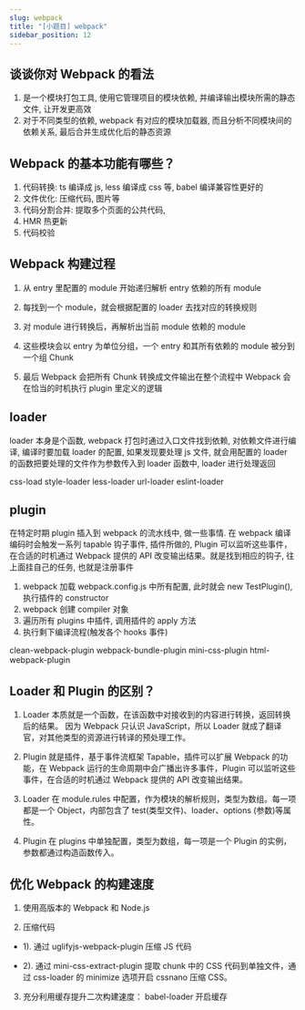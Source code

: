 ```yaml
---
slug: webpack
title: "[小题目] webpack"
sidebar_position: 12
---
```


## 谈谈你对 Webpack 的看法

1. 是一个模块打包工具, 使用它管理项目的模块依赖, 并编译输出模块所需的静态文件, 让开发更高效
2. 对于不同类型的依赖, webpack 有对应的模块加载器, 而且分析不同模块间的依赖关系, 最后合并生成优化后的静态资源

## Webpack 的基本功能有哪些？

1. 代码转换: ts 编译成 js, less 编译成 css 等, babel 编译兼容性更好的
2. 文件优化: 压缩代码, 图片等
3. 代码分割合并: 提取多个页面的公共代码,
4. HMR 热更新
5. 代码校验

## Webpack 构建过程

1. 从 entry 里配置的 module 开始递归解析 entry 依赖的所有 module

2. 每找到一个 module，就会根据配置的 loader 去找对应的转换规则

3. 对 module 进行转换后，再解析出当前 module 依赖的 module

4. 这些模块会以 entry 为单位分组，一个 entry 和其所有依赖的 module 被分到一个组 Chunk

5. 最后 Webpack 会把所有 Chunk 转换成文件输出在整个流程中 Webpack 会在恰当的时机执行 plugin 里定义的逻辑

## loader

loader 本身是个函数, webpack 打包时通过入口文件找到依赖, 对依赖文件进行编译, 编译时要加载 loader 的配置, 如果发现要处理 js 文件, 就会用配置的 loader 的函数把要处理的文件作为参数传入到 loader 函数中, loader 进行处理返回

css-load
style-loader
less-loader
url-loader
eslint-loader

## plugin

在特定时期 plugin 插入到 webpack 的流水线中, 做一些事情. 在 webpack 编译编码时会触发一系列 tapable 钩子事件, 插件所做的, Plugin 可以监听这些事件，在合适的时机通过 Webpack 提供的 API 改变输出结果。就是找到相应的钩子, 往上面挂自己的任务, 也就是注册事件

1. webpack 加载 webpack.config.js 中所有配置, 此时就会 new TestPlugin(), 执行插件的 constructor
2. webpack 创建 compiler 对象
3. 遍历所有 plugins 中插件, 调用插件的 apply 方法
4. 执行剩下编译流程(触发各个 hooks 事件)

clean-webpack-plugin
webpack-bundle-plugin
mini-css-plugin
html-webpack-plugin

## Loader 和 Plugin 的区别？

1. Loader 本质就是一个函数，在该函数中对接收到的内容进行转换，返回转换后的结果。 因为 Webpack 只认识 JavaScript，所以 Loader 就成了翻译官，对其他类型的资源进行转译的预处理工作。

2. Plugin 就是插件，基于事件流框架 Tapable，插件可以扩展 Webpack 的功能，在 Webpack 运行的生命周期中会广播出许多事件，Plugin 可以监听这些事件，在合适的时机通过 Webpack 提供的 API 改变输出结果。

3. Loader 在 module.rules 中配置，作为模块的解析规则，类型为数组。每一项都是一个 Object，内部包含了 test(类型文件)、loader、options (参数)等属性。

4. Plugin 在 plugins 中单独配置，类型为数组，每一项是一个 Plugin 的实例，参数都通过构造函数传入。

## 优化 Webpack 的构建速度

1. 使用高版本的 Webpack 和 Node.js

2. 压缩代码

- 1). 通过 uglifyjs-webpack-plugin 压缩 JS 代码

- 2). 通过 mini-css-extract-plugin 提取 chunk 中的 CSS 代码到单独文件，通过 css-loader 的 minimize 选项开启 cssnano 压缩 CSS。

3. 充分利用缓存提升二次构建速度：
  babel-loader 开启缓存
